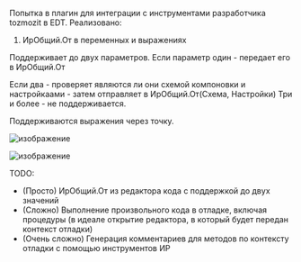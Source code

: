 Попытка в плагин для интеграции с инструментами разработчика tozmozit в EDT.
Реализовано:
1) ИрОбщий.От в переменных и выражениях

Поддерживает до двух параметров. Если параметр один - передает его в ИрОбщий.От

Если два - проверяет являются ли они схемой компоновки и настройкаами - затем отправляет в ИрОбщий.От(Схема, Настройки)
Три и более - не поддерживается.

Поддерживаются выражения через точку.

![изображение](https://github.com/KovAlexey/RDT1CEDTPlugin/assets/16429518/84fd81f1-27ed-4aa0-a9e7-26ef50c03176)

![изображение](https://github.com/KovAlexey/RDT1CEDTPlugin/assets/16429518/0915bb9f-1ca6-40c1-ae67-8c259b5f6cbf)


TODO:
- (Просто) ИрОбщий.От из редактора кода с поддержкой до двух значений
- (Сложно) Выполнение произвольного кода в отладке, включая процедуры (в идеале открытие редактора, в который будет передан контекст отладки)
- (Очень сложно) Генерация комментариев для методов по контексту отладки с помощью инструментов ИР
